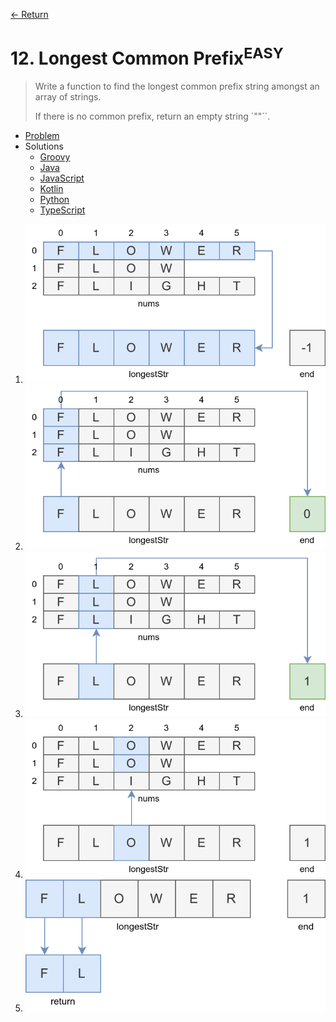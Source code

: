 [&larr; Return](https://hanggrian.github.io/grind-leetcode/)

# 12. Longest Common Prefix<sup>EASY</sup>

> Write a function to find the longest common prefix string amongst an array of
  strings.
>
> If there is no common prefix, return an empty string `""``.

- [Problem](https://leetcode.com/problems/longest-common-prefix/)
- Solutions
  - [Groovy](https://github.com/hanggrian/grind-leetcode/blob/main/groovy/src/main/groovy/problems1_100/LongestCommonPrefix.groovy)
  - [Java](https://github.com/hanggrian/grind-leetcode/blob/main/java/src/main/java/problems1_100/LongestCommonPrefix.java)
  - [JavaScript](https://github.com/hanggrian/grind-leetcode/blob/main/javascript/src/problems1_100/longest-common-prefix.js)
  - [Kotlin](https://github.com/hanggrian/grind-leetcode/blob/main/kotlin/src/main/kotlin/problems1_100/LongestCommonPrefix.kt)
  - [Python](https://github.com/hanggrian/grind-leetcode/blob/main/python/src/problems1_100/longest_common_prefix.py)
  - [TypeScript](https://github.com/hanggrian/grind-leetcode/blob/main/typescript/src/problems1_100/longest-common-prefix.ts)

1.  ![](https://github.com/hanggrian/grind-leetcode/raw/assets/problems1_100/longest-common-prefix1.svg)
1.  ![](https://github.com/hanggrian/grind-leetcode/raw/assets/problems1_100/longest-common-prefix2.svg)
1.  ![](https://github.com/hanggrian/grind-leetcode/raw/assets/problems1_100/longest-common-prefix3.svg)
1.  ![](https://github.com/hanggrian/grind-leetcode/raw/assets/problems1_100/longest-common-prefix4.svg)
1.  ![](https://github.com/hanggrian/grind-leetcode/raw/assets/problems1_100/longest-common-prefix5.svg)
